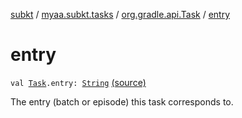 [subkt](../../index.md) / [myaa.subkt.tasks](../index.md) / [org.gradle.api.Task](index.md) / [entry](./entry.md)

# entry

`val `[`Task`](https://docs.gradle.org/current/javadoc/org/gradle/api/Task.html)`.entry: `[`String`](https://kotlinlang.org/api/latest/jvm/stdlib/kotlin/-string/index.html) [(source)](https://github.com/Myaamori/SubKt/blob/0.1.8/src/main/kotlin/myaa/subkt/tasks/tasks.kt#L389)

The entry (batch or episode) this task corresponds to.

